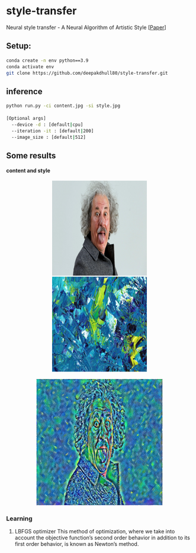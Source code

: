 # style-transfer
Neural style transfer - A Neural Algorithm of Artistic Style
[<a href="https://arxiv.org/pdf/1508.06576.pdf" >Paper</a>]

## Setup:
```bash
conda create -n env python==3.9
conda activate env
git clone https://github.com/deepakdhull80/style-transfer.git
```
## inference
```bash
python run.py -ci content.jpg -si style.jpg

[Optional args]
  --device -d : [default|cpu]
  --iteration -it : [default|200]
  --image_size : [default|512]
```

## Some results

#### content and style
<p align="center">
  <img src="https://github.com/deepakdhull80/style-transfer/blob/main/images/content.jpg" width="256" height="256" title="content image">
  <img src="https://github.com/deepakdhull80/style-transfer/blob/main/images/style.jpg" width="256" height="256" title="style image">
  <br><br>
  <img src="https://github.com/deepakdhull80/style-transfer/blob/main/images/result.jpg" width="340" height="340" title="result image">
</p>


### Learning
1. LBFGS optimizer
This method of optimization, where we take into account the objective function’s second order behavior in addition to its first order behavior, is known as Newton’s method.

